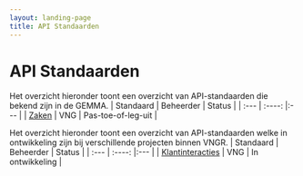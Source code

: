 ```yaml
---
layout: landing-page
title: API Standaarden
---
```

# API Standaarden
Het overzicht hieronder toont een overzicht van API-standaarden die bekend zijn in de GEMMA.
| Standaard   | Beheerder   | Status   |
| :---        |    :----:   |:---      |
| [Zaken](https://vng-realisatie.github.io/gemma-zaken/)     | VNG       | Pas-toe-of-leg-uit   |

Het overzicht hieronder toont een overzicht van API-standaarden welke in ontwikkeling zijn bij verschillende projecten binnen VNGR.
| Standaard   | Beheerder   | Status   |
| :---        |    :----:   |:---      |
| [Klantinteracties](https://vng-realisatie.github.io/klantinteracties/api_familie_klantinteracties/klantinteracties)     | VNG       | In ontwikkeling   |

